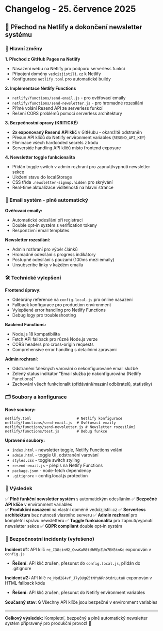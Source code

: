 # Changelog - 25. července 2025

## 🚀 Přechod na Netlify a dokončení newsletter systému

### 🔧 Hlavní změny

**1. Přechod z GitHub Pages na Netlify**
- Nasazení webu na Netlify pro podporu serverless funkcí
- Připojení domény `vedcizjistili.cz` k Netlify
- Konfigurace `netlify.toml` pro automatické buildy

**2. Implementace Netlify Functions**
- `netlify/functions/send-email.js` - pro ověřovací emaily
- `netlify/functions/send-newsletter.js` - pro hromadné rozesílání
- Přímé volání Resend API ze serverless funkcí
- Řešení CORS problémů pomocí serverless architektury

**3. Bezpečnostní opravy (KRITICKÉ)**
- **2x exponovaný Resend API klíč** v GitHubu - okamžitě odstraněn
- Přesun API klíčů do Netlify environment variables (`RESEND_API_KEY`)
- Eliminace všech hardcoded secrets z kódu
- Serverside handling API klíčů místo frontend exposure

**4. Newsletter toggle funkcionalita**
- Přidán toggle switch v admin rozhraní pro zapnutí/vypnutí newsletter sekce
- Uložení stavu do localStorage
- CSS třída `.newsletter-signup.hidden` pro skrývání
- Real-time aktualizace viditelnosti na hlavní stránce

### 📧 Email systém - plně automatický

**Ověřovací emaily:**
- Automatické odesílání při registraci
- Double opt-in systém s verification tokeny
- Responzivní email templates

**Newsletter rozesílání:**
- Admin rozhraní pro výběr článků
- Hromadné odesílání s progress indikátory
- Postupné odesílání s pauzami (100ms mezi emaily)
- Unsubscribe linky v každém emailu

### 🛠 Technické vylepšení

**Frontend úpravy:**
- Odebrány reference na `config.local.js` pro online nasazení
- Fallback konfigurace pro production environment
- Vylepšené error handling pro Netlify Functions
- Debug logy pro troubleshooting

**Backend Functions:**
- Node.js 18 kompatibilita
- Fetch API fallback pro různé Node.js verze
- CORS headers pro cross-origin requests
- Comprehensive error handling s detailními zprávami

**Admin rozhraní:**
- Odstranění falešných varování o nekonfigurované email službě
- Zelený status indikátor "Email služba je nakonfigurována (Netlify Functions)"
- Zachování všech funkcionalit (přidávání/mazání odběratelů, statistiky)

### 🗂 Soubory a konfigurace

**Nové soubory:**
```
netlify.toml                     # Netlify konfigurace
netlify/functions/send-email.js  # Ověřovací emaily
netlify/functions/send-newsletter.js # Newsletter rozesílání
netlify/functions/test.js        # Debug funkce
```

**Upravené soubory:**
- `index.html` - newsletter toggle, Netlify Functions volání
- `admin.html` - toggle UI, odstranění varování
- `styles.css` - toggle switch styling
- `resend-email.js` - přepis na Netlify Functions
- `package.json` - node-fetch dependency
- `.gitignore` - config.local.js protection

### 🎯 Výsledek

✅ **Plně funkční newsletter systém** s automatickým odesíláním
✅ **Bezpečné API klíče** v environment variables  
✅ **Produkční nasazení** na vlastní doméně vedcizjistili.cz
✅ **Serverless architektura** bez nutnosti vlastního serveru
✅ **Admin rozhraní** pro kompletní správu newsletteru
✅ **Toggle funkcionalita** pro zapnutí/vypnutí newsletter sekce
✅ **GDPR compliant** double opt-in systém

### 🚨 Bezpečnostní incidenty (vyřešeno)

**Incident #1:** API klíč `re_C38cinM2_CwwKaM8tdhMEpZUn7BKBknKc` exponován v `config.js`
- **Řešení:** API klíč zrušen, přesunut do `config.local.js`, přidán do .gitignore

**Incident #2:** API klíč `re_Mpd284vf_J7y8UgG5tNYyNRnbtdrLutuH` exponován v HTML fallback kódu  
- **Řešení:** API klíč zrušen, přesunut do Netlify environment variables

**Současný stav:** 🔒 Všechny API klíče jsou bezpečné v environment variables

---

**Celkový výsledek:** Kompletní, bezpečný a plně automatický newsletter systém připravený pro produkční provoz! 🎉